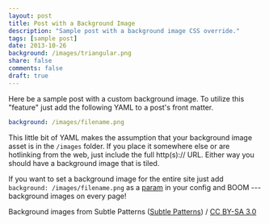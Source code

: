 ```yaml
---
layout: post
title: Post with a Background Image
description: "Sample post with a background image CSS override."
tags: [sample post]
date: 2013-10-26
background: /images/triangular.png
share: false
comments: false
draft: true
---
```


Here be a sample post with a custom background image. To utilize this "feature" just add the following YAML to a post's front matter.

```yaml
background: /images/filename.png
```

This little bit of YAML makes the assumption that your background image asset is in the `/images` folder. If you place it somewhere else or are hotlinking from the web, just include the full http(s):// URL. Either way you should have a background image that is tiled.

If you want to set a background image for the entire site just add `background: /images/filename.png` as a [param](https://gohugo.io/overview/configuration/#examples) in your config and BOOM --- background images on every page!

<div xmlns:cc="http://creativecommons.org/ns#" xmlns:dct="http://purl.org/dc/terms/" about="http://subtlepatterns.com" class="notice">Background images from <span property="dct:title">Subtle Patterns</span> (<a rel="cc:attributionURL" property="cc:attributionName" href="http://subtlepatterns.com">Subtle Patterns</a>) / <a rel="license" href="http://creativecommons.org/licenses/by-sa/3.0/">CC BY-SA 3.0</a></div>

